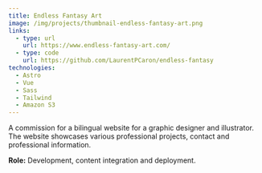 ```yaml
---
title: Endless Fantasy Art
image: /img/projects/thumbnail-endless-fantasy-art.png
links:
  - type: url
    url: https://www.endless-fantasy-art.com/
  - type: code
    url: https://github.com/LaurentPCaron/endless-fantasy
technologies:
  - Astro
  - Vue
  - Sass
  - Tailwind
  - Amazon S3
---
```


A commission for a bilingual website for a graphic designer and illustrator. The website showcases various professional projects, contact and professional information.

**Role:** Development, content integration and deployment.
